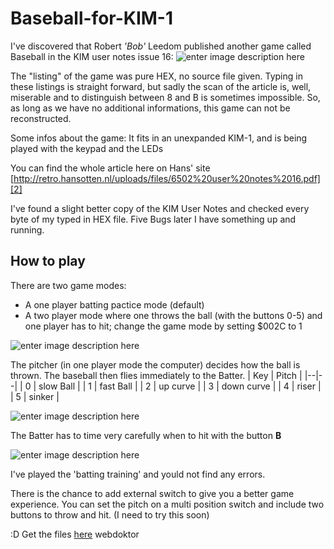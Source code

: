 # Baseball-for-KIM-1
I've discovered that Robert *'Bob'* Leedom published another game called Baseball in the KIM user notes issue 16:
![enter image description here][1]

The "listing" of the game was pure HEX, no source file given.
Typing in these listings is straight forward, but sadly the scan of the article is, well, miserable and to distinguish between 8 and B is sometimes impossible.
So, as long as we have no additional informations, this game can not be reconstructed. 

Some infos about the game: 
It fits in an unexpanded KIM-1, and is being played with the keypad and the LEDs

You can find the whole article here on Hans' site [http://retro.hansotten.nl/uploads/files/6502%20user%20notes%2016.pdf][2]

I've found a slight better copy of the KIM User Notes and checked every byte of my typed in HEX file. Five Bugs later I have something up and running.

## How to play

There are two game modes: 

 - A one player batting pactice mode (default) 
 - A two player mode where one throws the ball (with the buttons 0-5) and one player has to hit;  change the game mode by setting $002C to 1

![enter image description here][3]

The pitcher (in one player mode the computer) decides how the ball is thrown. The baseball then flies immediately to the Batter.
| Key | Pitch |
|--|--|
| 0 | slow Ball |
| 1 | fast Ball |
| 2 | up curve |
| 3 | down curve |
| 4 | riser |
| 5 | sinker |

![enter image description here][4]

The Batter has to time very carefully when to hit with the button **B**

![enter image description here][5]

I've played the 'batting training'  and yould not find any errors. 

There is the chance to add external switch to give you a better game experience. You can set the pitch on a multi position switch and include two buttons to throw and hit. (I need to try this soon)


:D
Get the files [here][6]
webdoktor


  [1]: https://netzherpes.de:443/content/images/20211103095458-KIM1_BB_small.png
  [2]: http://retro.hansotten.nl/uploads/files/6502%20user%20notes%2016.pdf
  [3]: https://netzherpes.de:443/content/images/20211103095701-bb_ins.png
  [4]: https://netzherpes.de:443/content/images/20211107100406-bb_ball_fly.png
  [5]: https://netzherpes.de:443/content/images/20211107111554-bb_ball_hit.png
  [6]: https://drive.google.com/drive/folders/1tc37jpOUlecLnFX0RAfDPpd0VZ2PjXa9?usp=sharing
